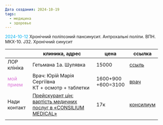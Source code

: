 ```yaml
---
Дата создания: 2024-10-19
tags:
  - медицина
  - здоровье
---
```

<span style="color:rgb(0, 176, 240)">2024-10-12</span>
Хронічний поліпозний пансинусит. Антрохальні поліпи. ВПН.
МКХ-10. J32. Хронічний синусит

|                                                         | клиника, адрес                                                                                                 | цена                  | ссылка                                                                                             |
| ------------------------------------------------------- | -------------------------------------------------------------------------------------------------------------- | --------------------- | -------------------------------------------------------------------------------------------------- |
| ЛОР клініка                                             | Гетьмана 1а. Шулявка                                                                                           | 15000                 | [ссыль](https://lor-clinica.com/uk/poslugy/polipotomiya-porozhnyny-nosa-vydalennya-polipiv-z-nosa) |
| <span style="color:rgb(218, 112, 214)">мой прием</span> | Врач: Юрій Марія Сергіївна<br>КТ + осмотр + таблетки                                                           | 1600+900<br>+600=3100 | [врач](https://harmony-health.com.ua/doctor/otolaringolog/yurij-mariya-sergiyivna/)                |
| Нади<br>контакт                                         | [Прейскурант цін: вартість медичних послуг в «CONSILIUM MEDICAL»](https://consilium-medical.com.ua/ua/prices/) | 17к                   | [консилиум](https://consilium-medical.com.ua/ua/prices/)                                           |
|                                                         |                                                                                                                |                       |                                                                                                    |
